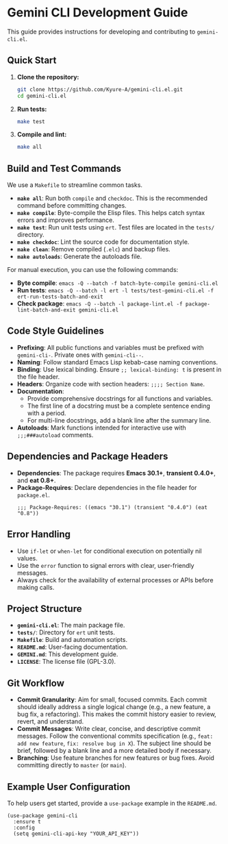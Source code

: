 # Gemini CLI Development Guide

This guide provides instructions for developing and contributing to `gemini-cli.el`.

## Quick Start

1.  **Clone the repository:**
    ```bash
    git clone https://github.com/Kyure-A/gemini-cli.el.git
    cd gemini-cli.el
    ```
2.  **Run tests:**
    ```bash
    make test
    ```
3.  **Compile and lint:**
    ```bash
    make all
    ```

## Build and Test Commands

We use a `Makefile` to streamline common tasks.

-   **`make all`**: Run both `compile` and `checkdoc`. This is the recommended command before committing changes.
-   **`make compile`**: Byte-compile the Elisp files. This helps catch syntax errors and improves performance.
-   **`make test`**: Run unit tests using `ert`. Test files are located in the `tests/` directory.
-   **`make checkdoc`**: Lint the source code for documentation style.
-   **`make clean`**: Remove compiled (`.elc`) and backup files.
-   **`make autoloads`**: Generate the autoloads file.

For manual execution, you can use the following commands:

-   **Byte compile**: `emacs -Q --batch -f batch-byte-compile gemini-cli.el`
-   **Run tests**: `emacs -Q --batch -l ert -l tests/test-gemini-cli.el -f ert-run-tests-batch-and-exit`
-   **Check package**: `emacs -Q --batch -l package-lint.el -f package-lint-batch-and-exit gemini-cli.el`

## Code Style Guidelines

-   **Prefixing**: All public functions and variables must be prefixed with `gemini-cli-`. Private ones with `gemini-cli--`.
-   **Naming**: Follow standard Emacs Lisp kebab-case naming conventions.
-   **Binding**: Use lexical binding. Ensure `;; lexical-binding: t` is present in the file header.
-   **Headers**: Organize code with section headers: `;;;; Section Name`.
-   **Documentation**:
    -   Provide comprehensive docstrings for all functions and variables.
    -   The first line of a docstring must be a complete sentence ending with a period.
    -   For multi-line docstrings, add a blank line after the summary line.
-   **Autoloads**: Mark functions intended for interactive use with `;;;###autoload` comments.

## Dependencies and Package Headers

-   **Dependencies**: The package requires **Emacs 30.1+**, **transient 0.4.0+**, and **eat 0.8+**.
-   **Package-Requires**: Declare dependencies in the file header for `package.el`.
    ```emacs-lisp
    ;;; Package-Requires: ((emacs "30.1") (transient "0.4.0") (eat "0.8"))
    ```

## Error Handling

-   Use `if-let` or `when-let` for conditional execution on potentially nil values.
-   Use the `error` function to signal errors with clear, user-friendly messages.
-   Always check for the availability of external processes or APIs before making calls.

## Project Structure

-   **`gemini-cli.el`**: The main package file.
-   **`tests/`**: Directory for `ert` unit tests.
-   **`Makefile`**: Build and automation scripts.
-   **`README.md`**: User-facing documentation.
-   **`GEMINI.md`**: This development guide.
-   **`LICENSE`**: The license file (GPL-3.0).

## Git Workflow

-   **Commit Granularity**: Aim for small, focused commits. Each commit should ideally address a single logical change (e.g., a new feature, a bug fix, a refactoring). This makes the commit history easier to review, revert, and understand.
-   **Commit Messages**: Write clear, concise, and descriptive commit messages. Follow the conventional commits specification (e.g., `feat: add new feature`, `fix: resolve bug in X`). The subject line should be brief, followed by a blank line and a more detailed body if necessary.
-   **Branching**: Use feature branches for new features or bug fixes. Avoid committing directly to `master` (or `main`).

## Example User Configuration

To help users get started, provide a `use-package` example in the `README.md`.

```emacs-lisp
(use-package gemini-cli
  :ensure t
  :config
  (setq gemini-cli-api-key "YOUR_API_KEY"))
```
